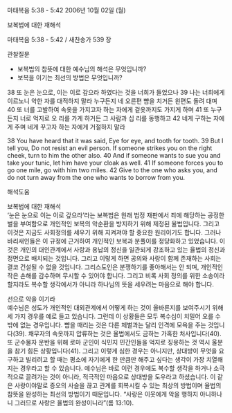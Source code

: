 마태복음 5:38 - 5:42 
2006년 10월 02일 (월)

보복법에 대한 재해석



마태복음 5:38 - 5:42 / 새찬송가 539 장


관찰질문
- 보복법의 참뜻에 대한 예수님의 해석은 무엇입니까?
- 보복을 이기는 최선의 방법은 무엇입니까?

38 또 눈은 눈으로, 이는 이로 갚으라 하였다는 것을 너희가 들었으나 39 나는 너희에게 이르노니 악한 자를 대적하지 말라 누구든지 네 오른편 뺨을 치거든 왼편도 돌려 대며 40 또 너를 고발하여 속옷을 가지고자 하는 자에게 겉옷까지도 가지게 하며 41 또 누구든지 너로 억지로 오 리를 가게 하거든 그 사람과 십 리를 동행하고 42 네게 구하는 자에게 주며 네게 꾸고자 하는 자에게 거절하지 말라


38  You have heard that it was said, Eye for eye, and tooth for tooth. 39  But I tell you, Do not resist an evil person. If someone strikes you on the right cheek, turn to him the other also. 40  And if someone wants to sue you and take your tunic, let him have your cloak as well. 41  If someone forces you to go one mile, go with him two miles. 42  Give to the one who asks you, and do not turn away from the one who wants to borrow from you.

해석도움





보복법에 대한 재해석  
‘눈은 눈으로 이는 이로 갚으라’라는 보복법은 원래 법정 재판에서 죄에 해당하는 공정한 벌을 부여함으로 개인적인 보복의 악순환을 방지하기 위해 제정된 율법입니다. 그리고 이것은 지금도 사회정의를 세우기 위해 지켜져야 할 중요한 원리이기도 합니다. 그러나 바리새인들은 이 규정에 근거하여 개인적인 보복과 분풀이를 정당화하고 있었습니다. 이것은 개인의 대인관계에서 사랑과 용납의 정신을 일관되게 강조하고 있는 율법의 정신과 정면으로 배치되는 것입니다. 그리고 이렇게 하면 공의와 사랑이 함께 존재하는 사회는 결코 건설될 수 없을 것입니다. 그리스도인은 분쟁하기를 좋아해서는 안 되며, 개인적인 작은 손해를 감수하며 무시할 수 있어야 합니다. 그리고 비록 사회 정의를 위한 소송이라 할지라도 복수할 생각에서가 아니라 하나님의 뜻을 세우려는 마음으로 해야 합니다.  

선으로 악을 이기라  
예수님은 성도가 개인적인 대외관계에서 어떻게 하는 것이 올바른지를 보여주시기 위해 세 가지 경우를 예로 들고 있습니다. 그런데 이 상황들은 모두 복수심이 치밀어 오를 수밖에 없는 경우입니다. 뺨을 때리는 것은 다른 체벌과는 달리 인격에 모욕을 주는 것입니다(39). 채무자의 속옷까지 압류하는 것은 율법에서도 금하는 가혹한 처사입니다(40). 또 군수물자 운반을 위해 로마 군인이 식민지 민간인들을 억지로 징용하는 것 역시 울분을 참기 힘든 상황입니다(41). 그리고 이렇게 심한 경우는 아니지만, 상대방이 무엇을 요구하고 빌리려고 할 때는 평소에 자기에게 한 만큼만 해주고 싶다는 생각이 가장 치열해지는 경우라고 할 수 있습니다. 예수님은 바로 이런 경우에도 복수할 생각을 하거나 소극적으로 끌려가는 것이 아니라, 적극적인 마음으로 상대방을 도우라고 하셨습니다. 이 같은 사랑이야말로 증오의 사슬을 끊고 관계를 회복시킬 수 있는 최상의 방법이며 율법의 참뜻을 완성하는 최선의 방법이기 때문입니다. “사랑은 이웃에게 악을 행하지 아니하나니 그러므로 사랑은 율법의 완성이니라”(롬 13:10).